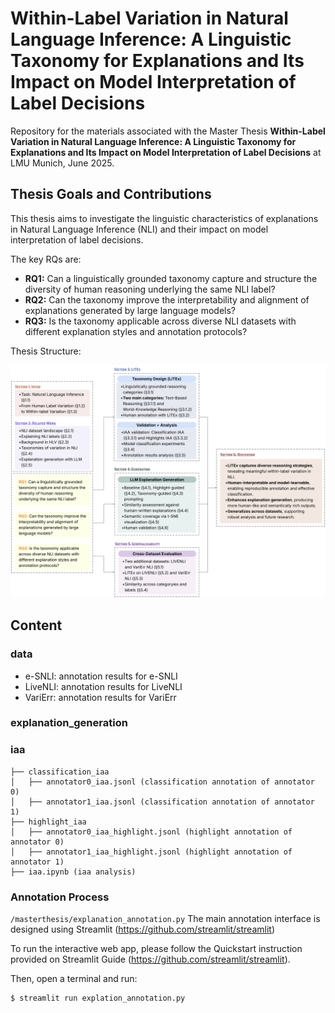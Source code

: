 # Within-Label Variation in Natural Language Inference: A Linguistic Taxonomy for Explanations and Its Impact on Model Interpretation of Label Decisions

Repository for the materials associated with the Master Thesis **Within-Label Variation in Natural Language Inference: A Linguistic Taxonomy for Explanations and Its Impact on Model Interpretation of Label Decisions** at LMU Munich, June 2025.

## Thesis Goals and Contributions
This thesis aims to investigate the linguistic characteristics of explanations in Natural Language Inference (NLI) and their impact on model interpretation of label decisions. 

The key RQs are:
- **RQ1:** Can a linguistically grounded taxonomy capture and structure the diversity of human reasoning underlying the same NLI label?
- **RQ2:** Can the taxonomy improve the interpretability and alignment of explanations generated by large language models?
- **RQ3:** Is the taxonomy applicable across diverse NLI datasets with different explanation styles and annotation protocols?

Thesis Structure:
<p align="center">
  <img src="images/thesis_structure.png" alt="Thesis Structure" width="600"/>
</p>

## Content
### data
- e-SNLI: annotation results for e-SNLI
- LiveNLI: annotation results for LiveNLI
- VariErr: annotation results for VariErr

### explanation_generation

### iaa
```
├── classification_iaa
│   ├── annotator0_iaa.jsonl (classification annotation of annotator 0)
│   ├── annotator1_iaa.jsonl (classification annotation of annotator 1)        
├── highlight_iaa
│   ├── annotator0_iaa_highlight.jsonl (highlight annotation of annotator 0)
│   ├── annotator1_iaa_highlight.jsonl (highlight annotation of annotator 1)
├── iaa.ipynb (iaa analysis)  
```

### Annotation Process
``/masterthesis/explanation_annotation.py``
The main annotation interface is designed using Streamlit (https://github.com/streamlit/streamlit)

To run the interactive web app, please follow the Quickstart instruction provided on Streamlit Guide (https://github.com/streamlit/streamlit).

Then, open a terminal and run:
```bash
$ streamlit run explation_annotation.py
```